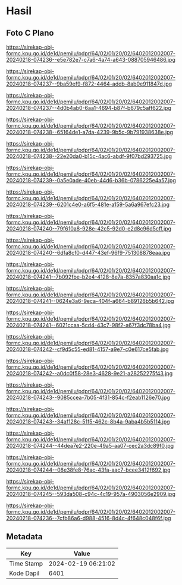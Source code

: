 # Hasil

## Foto C Plano

https://sirekap-obj-formc.kpu.go.id/de1d/pemilu/pdpr/64/02/01/20/02/6402012002007-20240218-074236--e5e782e7-c7a6-4a74-a643-088705946486.jpg

https://sirekap-obj-formc.kpu.go.id/de1d/pemilu/pdpr/64/02/01/20/02/6402012002007-20240218-074237--9ba59ef9-f872-4464-addb-8ab0e911847d.jpg

https://sirekap-obj-formc.kpu.go.id/de1d/pemilu/pdpr/64/02/01/20/02/6402012002007-20240218-074237--4d0b4ab0-6aa1-4694-b87f-b679c5aff622.jpg

https://sirekap-obj-formc.kpu.go.id/de1d/pemilu/pdpr/64/02/01/20/02/6402012002007-20240218-074238--65164de1-a7da-4239-9b5c-9b791938638e.jpg

https://sirekap-obj-formc.kpu.go.id/de1d/pemilu/pdpr/64/02/01/20/02/6402012002007-20240218-074238--22e20da0-b15c-4ac6-abdf-9f07bd293725.jpg

https://sirekap-obj-formc.kpu.go.id/de1d/pemilu/pdpr/64/02/01/20/02/6402012002007-20240218-074239--0a5e0ade-40eb-44d6-b36b-0786225e4a57.jpg

https://sirekap-obj-formc.kpu.go.id/de1d/pemilu/pdpr/64/02/01/20/02/6402012002007-20240218-074239--6201c4e0-a6f5-481e-a159-5a6a967efc23.jpg

https://sirekap-obj-formc.kpu.go.id/de1d/pemilu/pdpr/64/02/01/20/02/6402012002007-20240218-074240--79f610a8-928e-42c5-92d0-e2d8c96d5cff.jpg

https://sirekap-obj-formc.kpu.go.id/de1d/pemilu/pdpr/64/02/01/20/02/6402012002007-20240218-074240--6dfa8cf0-d447-43ef-96f9-751308878eaa.jpg

https://sirekap-obj-formc.kpu.go.id/de1d/pemilu/pdpr/64/02/01/20/02/6402012002007-20240218-074241--7b092fbe-b2e4-4128-8e7a-8357a830aa1c.jpg

https://sirekap-obj-formc.kpu.go.id/de1d/pemilu/pdpr/64/02/01/20/02/6402012002007-20240218-074241--0624e3a6-9eca-404f-a664-b89126b5b642.jpg

https://sirekap-obj-formc.kpu.go.id/de1d/pemilu/pdpr/64/02/01/20/02/6402012002007-20240218-074241--6021ccaa-5cd4-43c7-98f2-a67f3dc78ba4.jpg

https://sirekap-obj-formc.kpu.go.id/de1d/pemilu/pdpr/64/02/01/20/02/6402012002007-20240218-074242--cf9d5c55-ed81-4157-a9e7-c0e617ce5fab.jpg

https://sirekap-obj-formc.kpu.go.id/de1d/pemilu/pdpr/64/02/01/20/02/6402012002007-20240218-074242--a0dc0f58-28e3-4628-9e21-a28252275f43.jpg

https://sirekap-obj-formc.kpu.go.id/de1d/pemilu/pdpr/64/02/01/20/02/6402012002007-20240218-074243--9085ccea-7b05-4f31-854c-f2eab1126e70.jpg

https://sirekap-obj-formc.kpu.go.id/de1d/pemilu/pdpr/64/02/01/20/02/6402012002007-20240218-074243--34af128c-51f5-462c-8b4a-9aba4b5b5114.jpg

https://sirekap-obj-formc.kpu.go.id/de1d/pemilu/pdpr/64/02/01/20/02/6402012002007-20240218-074244--44dea7e2-220e-49a5-aa07-cec2a3dc89f0.jpg

https://sirekap-obj-formc.kpu.go.id/de1d/pemilu/pdpr/64/02/01/20/02/6402012002007-20240218-074244--08e38fe8-76ac-43fa-aac7-bcee3412f692.jpg

https://sirekap-obj-formc.kpu.go.id/de1d/pemilu/pdpr/64/02/01/20/02/6402012002007-20240218-074245--593da508-c94c-4c19-957a-4903056e2909.jpg

https://sirekap-obj-formc.kpu.go.id/de1d/pemilu/pdpr/64/02/01/20/02/6402012002007-20240218-074236--7cfb86a6-d988-4516-8d4c-4f648c048f6f.jpg


## Metadata

| Key        | Value               |
| ---------- | ------------------- |
| Time Stamp | 2024-02-19 06:21:02 |
| Kode Dapil | 6401                |



